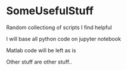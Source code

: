 # SomeUsefulStuff
Random collectiong of scripts I find helpful

I will base all python code on jupyter notebook

Matlab code will be left as is

Other stuff are other stuff..
